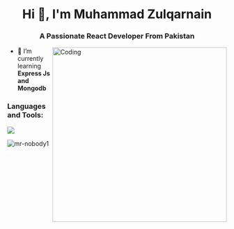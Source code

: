 
<h1 align="center">Hi 👋, I'm Muhammad Zulqarnain</h1>
<h3 align="center">A Passionate React Developer From Pakistan</h3>
<img align="right"alt="Coding"width="400"src="https://qph.cf2.quoracdn.net/main-qimg-fa7b4bdc3b2f73e749e5c2c646d4ae13">


- 🌱 I’m currently learning **Express Js and Mongodb**



<p align="left">
</p>

<h3 align="left">Languages and Tools:</h3>
<p align="left"> 
<a href="https://skillicons.dev">
    <img src="https://skillicons.dev/icons?i=git,react,nextjs,html,css,javascript,bootstrap,typescript,tailwindcss,mongodb,mongoose,,nodejs,expressjs" />
  </a>
</p>

<p><img align="center" src="https://github-readme-stats.vercel.app/api/top-langs?username=mr-nobody1&show_icons=true&locale=en&layout=compact" alt="mr-nobody1" /></p>
